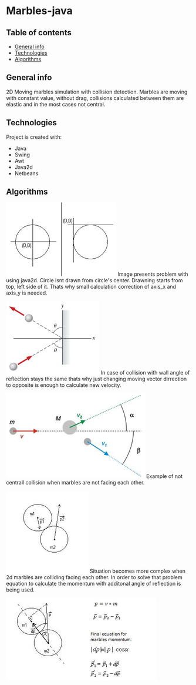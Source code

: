 # Marbles-java


## Table of contents
* [General info](#general-info)
* [Technologies](#technologies)
* [Algorithms](#algorithms)


## General info
2D Moving marbles simulation with collision detection. Marbles are moving with constant value, without drag, collisions calculated between them are elastic and in the most cases not central. 
	
## Technologies
Project is created with:
* Java 
* Swing
* Awt
* Java2d
* Netbeans

## Algorithms

![Algorithm schema](./images/circle_not_central.png)
Image presents problem with using java2d. Circle isnt drawn from circle's center. Drawning starts from top, left side of it. Thats why small calculation correction of axis_x and axis_y  is needed.
 
![Algorithm schema](./images/collision_wall.jpg)
In case of collision with wall angle of reflection stays the same thats why just changing moving vector dirrection to opposite is enough to calculate new velocity.

![Algorithm schema](./images/collision_not_central.jpg)
Example of not centrall collision when marbles are not facing each other.

![Algorithm schema](./images/collision_1.jpg)
Situation becomes more complex when 2d marbles are colliding facing each other. In order to solve that problem equation to calculate the momentum with additonal angle of reflection is being used.

![Algorithm schema](./images/calculation_momentum.jpg)

